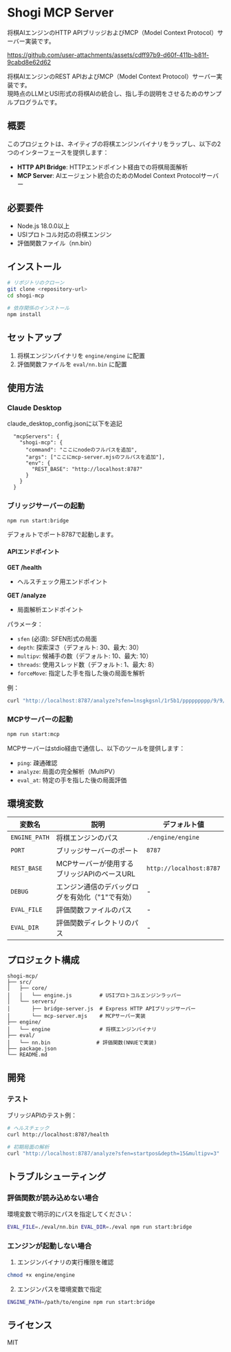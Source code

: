 # Shogi MCP Server

将棋AIエンジンのHTTP APIブリッジおよびMCP（Model Context Protocol）サーバー実装です。

https://github.com/user-attachments/assets/cdff97b9-d60f-411b-b81f-9cabd8e62d62


将棋AIエンジンのREST APIおよびMCP（Model Context Protocol）サーバー実装です。  
現時点のLLMとUSI形式の将棋AIの統合し、指し手の説明をさせるためのサンプルプログラムです。

## 概要

このプロジェクトは、ネイティブの将棋エンジンバイナリをラップし、以下の2つのインターフェースを提供します：

- **HTTP API Bridge**: HTTPエンドポイント経由での将棋局面解析
- **MCP Server**: AIエージェント統合のためのModel Context Protocolサーバー

## 必要要件

- Node.js 18.0.0以上
- USIプロトコル対応の将棋エンジン
- 評価関数ファイル（nn.bin）

## インストール

```bash
# リポジトリのクローン
git clone <repository-url>
cd shogi-mcp

# 依存関係のインストール
npm install
```

## セットアップ

1. 将棋エンジンバイナリを `engine/engine` に配置
2. 評価関数ファイルを `eval/nn.bin` に配置

## 使用方法

### Claude Desktop
claude_desktop_config.jsonに以下を追記
```
  "mcpServers": {
    "shogi-mcp": {
      "command": "ここにnodeのフルパスを追加",
      "args": ["ここにmcp-server.mjsのフルパスを追加"],
      "env": {
        "REST_BASE": "http://localhost:8787"
      }
    }
  }
```

### ブリッジサーバーの起動
```bash
npm run start:bridge
```

デフォルトでポート8787で起動します。

#### APIエンドポイント

**GET /health**
- ヘルスチェック用エンドポイント

**GET /analyze**
- 局面解析エンドポイント

パラメータ：
- `sfen` (必須): SFEN形式の局面
- `depth`: 探索深さ（デフォルト: 30、最大: 30）
- `multipv`: 候補手の数（デフォルト: 10、最大: 10）
- `threads`: 使用スレッド数（デフォルト: 1、最大: 8）
- `forceMove`: 指定した手を指した後の局面を解析

例：
```bash
curl "http://localhost:8787/analyze?sfen=lnsgkgsnl/1r5b1/ppppppppp/9/9/9/PPPPPPPPP/1B5R1/LNSGKGSNL%20b%20-%201&depth=20&multipv=5"
```

### MCPサーバーの起動

```bash
npm run start:mcp
```

MCPサーバーはstdio経由で通信し、以下のツールを提供します：

- `ping`: 疎通確認
- `analyze`: 局面の完全解析（MultiPV）
- `eval_at`: 特定の手を指した後の局面評価

## 環境変数

| 変数名 | 説明 | デフォルト値 |
|--------|------|--------------|
| `ENGINE_PATH` | 将棋エンジンのパス | `./engine/engine` |
| `PORT` | ブリッジサーバーのポート | `8787` |
| `REST_BASE` | MCPサーバーが使用するブリッジAPIのベースURL | `http://localhost:8787` |
| `DEBUG` | エンジン通信のデバッグログを有効化（"1"で有効） | - |
| `EVAL_FILE` | 評価関数ファイルのパス | - |
| `EVAL_DIR` | 評価関数ディレクトリのパス | - |

## プロジェクト構成

```
shogi-mcp/
├── src/
│   ├── core/
│   │   └── engine.js         # USIプロトコルエンジンラッパー
│   └── servers/
│       ├── bridge-server.js  # Express HTTP APIブリッジサーバー
│       └── mcp-server.mjs    # MCPサーバー実装
├── engine/
│   └── engine                # 将棋エンジンバイナリ
├── eval/
│   └── nn.bin               # 評価関数(NNUEで実装)
├── package.json
└── README.md        
```

## 開発

### テスト

ブリッジAPIのテスト例：

```bash
# ヘルスチェック
curl http://localhost:8787/health

# 初期局面の解析
curl "http://localhost:8787/analyze?sfen=startpos&depth=15&multipv=3"
```

## トラブルシューティング

### 評価関数が読み込めない場合

環境変数で明示的にパスを指定してください：

```bash
EVAL_FILE=./eval/nn.bin EVAL_DIR=./eval npm run start:bridge
```

### エンジンが起動しない場合

1. エンジンバイナリの実行権限を確認
```bash
chmod +x engine/engine
```

2. エンジンパスを環境変数で指定
```bash
ENGINE_PATH=/path/to/engine npm run start:bridge
```

## ライセンス

MIT
